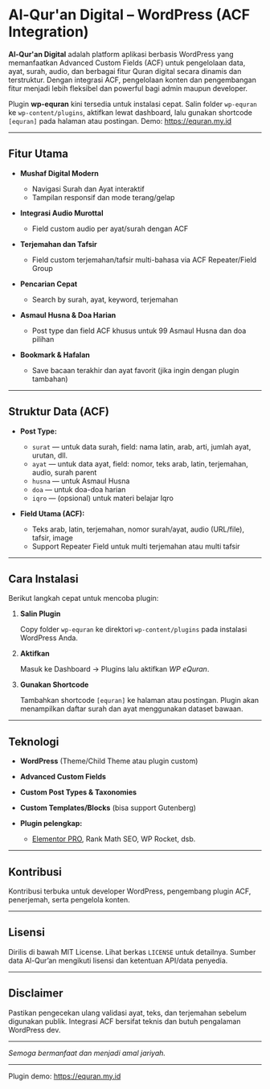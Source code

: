 # Al-Qur'an Digital – WordPress (ACF Integration)

**Al-Qur'an Digital** adalah platform aplikasi berbasis WordPress yang memanfaatkan Advanced Custom Fields (ACF) untuk pengelolaan data, ayat, surah, audio, dan berbagai fitur Quran digital secara dinamis dan terstruktur. Dengan integrasi ACF, pengelolaan konten dan pengembangan fitur menjadi lebih fleksibel dan powerful bagi admin maupun developer.

Plugin **wp-equran** kini tersedia untuk instalasi cepat. Salin folder `wp-equran` ke `wp-content/plugins`, aktifkan lewat dashboard, lalu gunakan shortcode `[equran]` pada halaman atau postingan.
Demo: https://equran.my.id


---

## Fitur Utama

* **Mushaf Digital Modern**

  * Navigasi Surah dan Ayat interaktif
  * Tampilan responsif dan mode terang/gelap
* **Integrasi Audio Murottal**

  * Field custom audio per ayat/surah dengan ACF
* **Terjemahan dan Tafsir**

  * Field custom terjemahan/tafsir multi-bahasa via ACF Repeater/Field Group
* **Pencarian Cepat**

  * Search by surah, ayat, keyword, terjemahan
* **Asmaul Husna & Doa Harian**

  * Post type dan field ACF khusus untuk 99 Asmaul Husna dan doa pilihan
* **Bookmark & Hafalan**

  * Save bacaan terakhir dan ayat favorit (jika ingin dengan plugin tambahan)

---

## Struktur Data (ACF)

* **Post Type:**

  * `surat` — untuk data surah, field: nama latin, arab, arti, jumlah ayat, urutan, dll.
  * `ayat` — untuk data ayat, field: nomor, teks arab, latin, terjemahan, audio, surah parent
  * `husna` — untuk Asmaul Husna
  * `doa` — untuk doa-doa harian
  * `iqro` — (opsional) untuk materi belajar Iqro

* **Field Utama (ACF):**

  * Teks arab, latin, terjemahan, nomor surah/ayat, audio (URL/file), tafsir, image
  * Support Repeater Field untuk multi terjemahan atau multi tafsir

---

## Cara Instalasi

Berikut langkah cepat untuk mencoba plugin:

1. **Salin Plugin**
   
   Copy folder `wp-equran` ke direktori `wp-content/plugins` pada instalasi WordPress Anda.

2. **Aktifkan**

   Masuk ke Dashboard → Plugins lalu aktifkan *WP eQuran*.

3. **Gunakan Shortcode**

   Tambahkan shortcode `[equran]` ke halaman atau postingan. Plugin akan menampilkan daftar surah dan ayat menggunakan dataset bawaan.

---

## Teknologi

* **WordPress** (Theme/Child Theme atau plugin custom)
* **Advanced Custom Fields**
* **Custom Post Types & Taxonomies**
* **Custom Templates/Blocks** (bisa support Gutenberg)
* **Plugin pelengkap:**

  * [Elementor PRO](https://be.elementor.com/visit/?bta=12143&brand=elementor), Rank Math SEO, WP Rocket, dsb.

---

## Kontribusi

Kontribusi terbuka untuk developer WordPress, pengembang plugin ACF, penerjemah, serta pengelola konten.

---

## Lisensi

Dirilis di bawah MIT License. Lihat berkas `LICENSE` untuk detailnya. Sumber data Al-Qur’an mengikuti lisensi dan ketentuan API/data penyedia.

---

## Disclaimer

Pastikan pengecekan ulang validasi ayat, teks, dan terjemahan sebelum digunakan publik. Integrasi ACF bersifat teknis dan butuh pengalaman WordPress dev.

---

*Semoga bermanfaat dan menjadi amal jariyah.*

---
Plugin demo: https://equran.my.id

